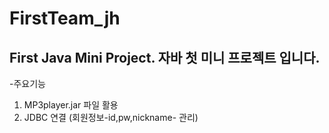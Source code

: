 # FirstTeam_jh
First Java Mini Project. 자바 첫 미니 프로젝트 입니다.
- 
-주요기능
1. MP3player.jar 파일 활용
2. JDBC 연결 (회원정보-id,pw,nickname- 관리)
